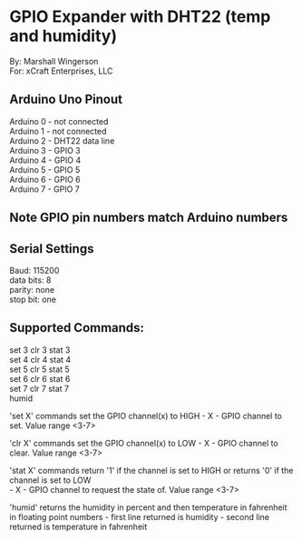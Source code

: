 # GPIO Expander with DHT22 (temp and humidity)  
By: Marshall Wingerson  
For: xCraft Enterprises, LLC  

## Arduino Uno Pinout
 Arduino 0 - not connected  
 Arduino 1 - not connected  
 Arduino 2 - DHT22 data line  
 Arduino 3 - GPIO 3  
 Arduino 4 - GPIO 4  
 Arduino 5 - GPIO 5  
 Arduino 6 - GPIO 6  
 Arduino 7 - GPIO 7  

## Note GPIO pin numbers match Arduino numbers

## Serial Settings
Baud: 115200  
data bits: 8  
parity: none  
stop bit: one  

## Supported Commands:
set 3  clr 3  stat 3  
set 4  clr 4  stat 4  
set 5  clr 5  stat 5  
set 6  clr 6  stat 6  
set 7  clr 7  stat 7  
humid 

'set X' commands set the GPIO channel(x) to HIGH
        - X - GPIO channel to set. Value range <3-7>  

'clr X' commands set the GPIO channel(x) to LOW 
        - X - GPIO channel to clear. Value range <3-7>  

'stat X' commands return '1' if the channel is set to HIGH or returns '0' if the channel is set to LOW  
        - X - GPIO channel to request the state of. Value range <3-7> 

'humid' returns the humidity in percent and then temperature in fahrenheit in floating point numbers
        - first line returned is humidity
        - second line returned is temperature in fahrenheit 





